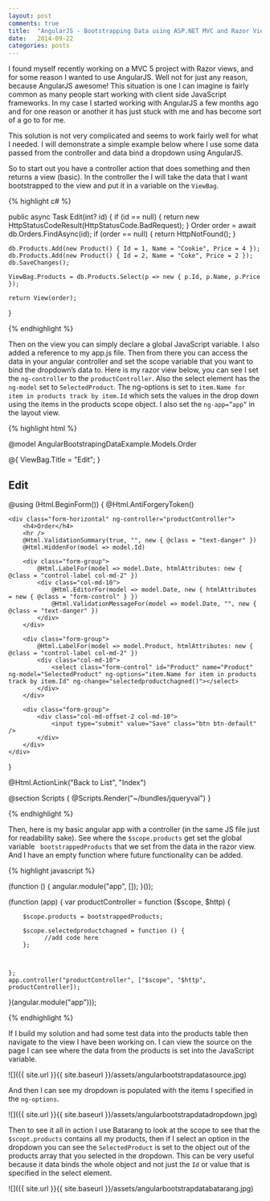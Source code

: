 ```yaml
---
layout: post
comments: true
title:  "AngularJS - Bootstrapping Data using ASP.NET MVC and Razor View"
date:   2014-09-22
categories: posts
---
```



I found myself recently working on a MVC 5 project with Razor views, and for some reason I wanted to use AngularJS. Well not for just any reason, because AngularJS awesome! This situation is one I can imagine is fairly common as many people start working with client side JavaScript frameworks. In my case I started working with AngularJS a few months ago and for one reason or another it has just stuck with me and has become sort of a go to for me.

This solution is not very complicated and seems to work fairly well for what I needed. I will demonstrate a simple example below where I use some data passed from the controller and data bind a dropdown using AngularJS.

So to start out you have a controller action that does something and then returns a view (basic). In the controller the I will take the data that I want bootstrapped to the view and put it in a variable on the `ViewBag`.

{% highlight c# %}


public async Task<ActionResult> Edit(int? id)
{
    if (id == null)
    {
        return new HttpStatusCodeResult(HttpStatusCode.BadRequest);
    }
    Order order = await db.Orders.FindAsync(id);
    if (order == null)
    {
        return HttpNotFound();
    }

    db.Products.Add(new Product() { Id = 1, Name = "Cookie", Price = 4 });
    db.Products.Add(new Product() { Id = 2, Name = "Coke", Price = 2 });
    db.SaveChanges();

    ViewBag.Products = db.Products.Select(p => new { p.Id, p.Name, p.Price });

    return View(order);
}

{% endhighlight %}


Then on the view you can simply declare a global JavaScript variable. I also added a reference to my app.js file. Then from there you can access the data in your angular controller and set the scope variable that you want to bind the dropdown’s data to. Here is my razor view below, you can see I set the `ng-controller` to the `productController`. Also the select element has the `ng-model` set to `SelectedProduct`. The ng-options is set to `item.Name for item in products track by item.Id` which sets the values in the drop down using the items in the products scope object. I also set the `ng-app=”app”` in the layout view.



{% highlight html %}


@model AngularBootstrapingDataExample.Models.Order

@{
    ViewBag.Title = "Edit";
}

<h2>Edit</h2>


@using (Html.BeginForm())
{
    @Html.AntiForgeryToken()

    <div class="form-horizontal" ng-controller="productController">
        <h4>Order</h4>
        <hr />
        @Html.ValidationSummary(true, "", new { @class = "text-danger" })
        @Html.HiddenFor(model => model.Id)

        <div class="form-group">
            @Html.LabelFor(model => model.Date, htmlAttributes: new { @class = "control-label col-md-2" })
            <div class="col-md-10">
                @Html.EditorFor(model => model.Date, new { htmlAttributes = new { @class = "form-control" } })
                @Html.ValidationMessageFor(model => model.Date, "", new { @class = "text-danger" })
            </div>
        </div>

        <div class="form-group">
            @Html.LabelFor(model => model.Product, htmlAttributes: new { @class = "control-label col-md-2" })
            <div class="col-md-10">
                <select class="form-control" id="Product" name="Product" ng-model="SelectedProduct" ng-options="item.Name for item in products track by item.Id" ng-change="selectedproductchagned()"></select>
            </div>
        </div>

        <div class="form-group">
            <div class="col-md-offset-2 col-md-10">
                <input type="submit" value="Save" class="btn btn-default" />
            </div>
        </div>
    </div>
}

<div>
    @Html.ActionLink("Back to List", "Index")
</div>

@section Scripts {
    @Scripts.Render("~/bundles/jqueryval")
    <script>
        bootstrappedProducts = @Html.Raw(Json.Encode(ViewBag.Products)) ;
    </script>
    <script src="~/Scripts/angular.min.js"></script>
    <script src="~/App/app.js"></script>
}


{% endhighlight %}




Then, here is my basic angular app with a controller (in the same JS file just for readability sake). See where the `$scope.products` get set the global variable ` bootstrappedProducts` that we set from the data in the razor view. And I have an empty function where future functionality can be added.






{% highlight javascript %}


(function () {
    angular.module("app", []);
}());

(function (app) {
    var productController = function ($scope, $http) {

        $scope.products = bootstrappedProducts;

        $scope.selectedproductchagned = function () {
              //add code here
        };



    };
    app.controller("productController", ["$scope", "$http", productController]);

}(angular.module("app")));


{% endhighlight %}


If I build my solution and had some test data into the products table then navigate to the view I have been working on. I can view the source on the page I can see where the data from the products is set into the JavaScript variable.


![]({{ site.url }}{{ site.baseurl }}/assets/angularbootstrapdatasource.jpg)

And then I can see my dropdown is populated with the items I specified in the `ng-options`.

![]({{ site.url }}{{ site.baseurl }}/assets/angularbootstrapdatadropdown.jpg)

Then to see it all in action I use Batarang to look at the scope to see that the `$scopt.products` contains all my products, then if I select an option in the dropdown you can see the `SelectedProduct` is set to the object out of the products array that you selected in the dropdown. This can be very useful because it data binds the whole object and not just the `Id` or value that is specified in the select element.




![]({{ site.url }}{{ site.baseurl }}/assets/angularbootstrapdatabatarang.jpg)
